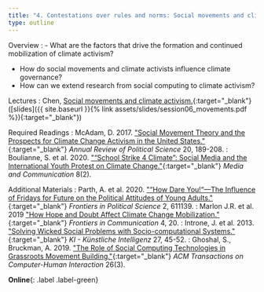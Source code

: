 ```yaml
---
title: "4. Contestations over rules and norms: Social movements and climate activism (24.3)"
type: outline
---
```


Overview
: - What are the factors that drive the formation and continued mobilization of climate activism?
  - How do social movements and climate activists influence climate governance?
  - How can we extend research from social computing to climate activism?

Lectures
: Chen, [Social movements and climate activism.](https://vimeo.com/536286105){:target="_blank"} ([slides]({{ site.baseurl }}{% link assets/slides/session06_movements.pdf %}){:target="_blank"})

Required Readings
: McAdam, D. 2017. ["Social Movement Theory and the Prospects for Climate Change Activism in the United States."](https://doi.org/10.1146/annurev-polisci-052615-025801){:target="_blank"} _Annual Review of Political Science_ 20, 189-208.
: Boulianne, S. et al. 2020. ["“School Strike 4 Climate”: Social Media and the International Youth Protest on Climate Change."](http://dx.doi.org/10.17645/mac.v8i2.2768){:target="_blank"} _Media and Communication_ 8(2).

Additional Materials
: Parth, A. et al. 2020. ["“How Dare You!“—The Influence of Fridays for Future on the Political Attitudes of Young Adults."](https://doi.org/10.3389/fpos.2020.611139){:target="_blank"} _Frontiers in Political Science_ 2, 611139.
: Marlon J.R. et al. 2019 ["How Hope and Doubt Affect Climate Change Mobilization."](https://doi.org/10.3389/fcomm.2019.00020){:target="_blank"} _Frontiers in Communication_ 4, 20.
: Introne, J. et al. 2013. ["Solving Wicked Social Problems with Socio-computational Systems."](https://doi.org/10.1007/s13218-012-0231-2){:target="_blank"} _KI - Künstliche Intelligenz_ 27, 45-52.
: Ghoshal, S., Bruckman, A. 2019. ["The Role of Social Computing Technologies in Grassroots Movement Building."](https://doi.org/10.1145/3318140){:target="_blank"} _ACM Transactions on Computer-Human Interaction_ 26(3).

**Online**{: .label .label-green}